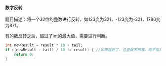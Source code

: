 #### 数字反转
题目描述：将一个32位的整数进行反转，如123变为321，-123变为-321，1780变为871。

有的数反转之后，超过了int的最大值，需要进行判断。
```c
int newResult = result * 10 + tail;
if ((newResult - tail) / 10 != result) { //如果越界了，这里就不相等，而不用将result与Integer.MAX_VALUE和Integer.MIN_VALUE进行比较
    return 0; 
}
```

